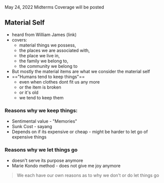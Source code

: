 May 24, 2022
Midterms Coverage will be posted
## Material Self
- heard from William James (link)
- covers:
	- material things we possess, 
	- the places we are associated with, 
	- the place we live in, 
	- the family we belong to, 
	- the community we belong to
- But mostly the material items are what we consider the material self
- =="Humans tend to keep things"==
	- even when clothes dont fit us any more
	- or the item is broken
	- or it's old
	- we tend to keep them

### Reasons why we keep things:
- Sentimental value - "Memories"
- Sunk Cost - sayang
- Depends on if its expensive or cheap - might be harder to let go of expensive things

### Reasons why we let things go
- doesn't serve its purpose anymore
- Marie Kondo method - does not give me joy anymore

> We each have our own reasons as to why we don't or do let things go
